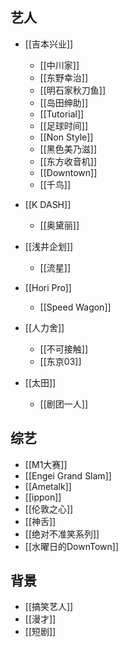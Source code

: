 ## 艺人
- [[吉本兴业]]
    - [[中川家]]
    - [[东野幸治]]
    - [[明石家秋刀鱼]]
    - [[岛田绅助]]
    - [[Tutorial]]
    - [[足球时间]]
    - [[Non Style]]
    - [[黑色美乃滋]]
    - [[东方收音机]]
    - [[Downtown]]
    - [[千鸟]]

- [[K DASH]]
    - [[奥黛丽]]

- [[浅井企划]]
    - [[流星]]

- [[Hori Pro]]
    - [[Speed Wagon]]

- [[人力舍]]
    - [[不可接触]]
    - [[东京03]]


- [[太田]]
    - [[剧团一人]]
## 综艺
- [[M1大赛]]
- [[Engei Grand Slam]]
- [[Ametalk]]
- [[ippon]]
- [[伦敦之心]]
- [[神舌]]
- [[绝对不准笑系列]]
- [[水曜日的DownTown]]

## 背景
- [[搞笑艺人]]
- [[漫才]]
- [[短剧]]